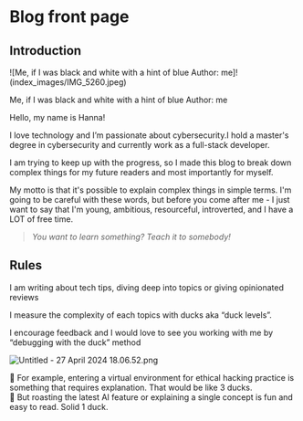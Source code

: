 # Blog front page

## Introduction

![Me,  if I was black and white with a hint of blue
Author: me]!(index_images/IMG_5260.jpeg)

Me,  if I was black and white with a hint of blue
Author: me

Hello, my name is Hanna!

I love technology and I’m passionate about cybersecurity.I hold a master's degree in cybersecurity and currently work as a full-stack developer.

I am trying to keep up with the progress, so I made this blog to break down complex things for my future readers and most importantly for myself.

My motto is that it's possible to explain complex things in simple terms. I'm going to be careful with these words, but before you come after me - I just want to say that I'm young, ambitious, resourceful, introverted, and I have a LOT of free time.

> *You want to learn something? Teach it to somebody!*
> 

## Rules

I am writing about tech tips, diving deep into topics or giving opinionated reviews

I measure the complexity of each topics with ducks aka “duck levels”. 

I encourage feedback and I would love to see you working with me by “debugging with the duck” method

![Untitled - 27 April 2024 18.06.52.png](Blog%20front%20page%205b017433af9e44f68d3d7d70699bdc90/Untitled_-_27_April_2024_18.06.52.png)

<aside>
🦆 For example, entering a virtual environment for ethical hacking practice is something that requires explanation. That would be like 3 ducks.

</aside>

<aside>
🦆 But roasting the latest AI feature or explaining a single concept is fun and easy to read. Solid 1 duck.

</aside>
